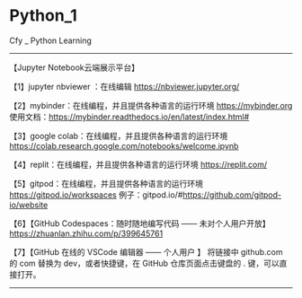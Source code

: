 # Python_1
Cfy _ Python Learning

*******************************************

 【Jupyter Notebook云端展示平台】

 【1】jupyter nbviewer ：在线编辑                       https://nbviewer.jupyter.org/

 【2】mybinder：在线编程，并且提供各种语言的运行环境        https://mybinder.org  
                                                      使用文档：https://mybinder.readthedocs.io/en/latest/index.html#

 【3】google colab：在线编程，并且提供各种语言的运行环境    https://colab.research.google.com/notebooks/welcome.ipynb

 【4】replit：在线编程，并且提供各种语言的运行环境          https://replit.com/
 
 【5】gitpod：在线编程，并且提供各种语言的运行环境          https://gitpod.io/workspaces  例子：gitpod.io/#https://github.com/gitpod-io/website
 
 【6】【GitHub Codespaces：随时随地编写代码  —— 未对个人用户开放】  https://zhuanlan.zhihu.com/p/399645761

 【7】【GitHub 在线的 VSCode 编辑器 —— 个人用户 】       将链接中 github.com 的 com 替换为 dev，或者快捷键，在 GitHub 仓库页面点击键盘的 . 键，可以直接打开。
 
 *******************************************
